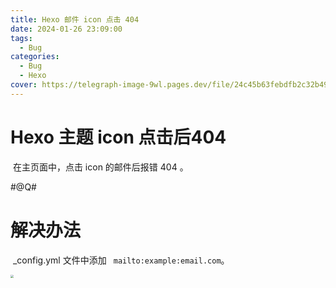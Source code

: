 ```yaml
---
title: Hexo 邮件 icon 点击 404
date: 2024-01-26 23:09:00
tags: 
  - Bug
categories: 
  - Bug
  - Hexo
cover: https://telegraph-image-9wl.pages.dev/file/24c45b63febdfb2c32b49.jpg
---
```


# Hexo 主题 icon 点击后404

​	在主页面中，点击 icon 的邮件后报错 404 。

#@Q#

# 解决办法

​	_config.yml 文件中添加  ` mailto:example:email.com`。

<img src = "https://telegraph-image-9wl.pages.dev/file/e5eafe32fdf1d570f74cd.png" style="zoom:33%;">